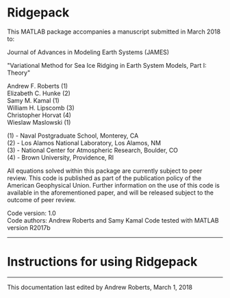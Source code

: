 # Ridgepack 

 This MATLAB package accompanies a manuscript submitted in March 2018 to:

 Journal of Advances in Modeling Earth Systems (JAMES) 
 
 "Variational Method for Sea Ice Ridging in Earth System Models, Part I: Theory" 

 Andrew F. Roberts (1) \
 Elizabeth C. Hunke (2) \
 Samy M. Kamal (1) \
 William H. Lipscomb (3) \
 Christopher Horvat (4) \
 Wieslaw Maslowski (1)

 (1) - Naval Postgraduate School, Monterey, CA \
 (2) - Los Alamos National Laboratory, Los Alamos, NM \
 (3) - National Center for Atmospheric Research, Boulder, CO \
 (4) - Brown University, Providence, RI

 All equations solved within this package are currently subject to peer review. This
 code is published as part of the publication policy of the American Geophysical Union.
 Further information on the use of this code is available in the aforementioned paper,
 and will be released subject to the outcome of peer review.

 Code version: 1.0 \
 Code authors: Andrew Roberts and Samy Kamal
 Code tested with MATLAB version R2017b 

 ----------------------------------------------------------------------------------------

# Instructions for using Ridgepack






 


 ----------------------------------------------------------------------------------------

 This documentation last edited by Andrew Roberts, March 1, 2018

